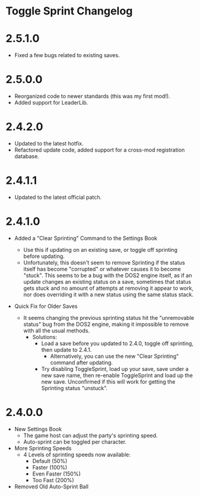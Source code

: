 Toggle Sprint Changelog
=======
# 2.5.1.0
* Fixed a few bugs related to existing saves.

# 2.5.0.0
* Reorganized code to newer standards (this was my first mod!).
* Added support for LeaderLib.

# 2.4.2.0
* Updated to the latest hotfix.
* Refactored update code, added support for a cross-mod registration database.

# 2.4.1.1
* Updated to the latest official patch.

# 2.4.1.0
* Added a "Clear Sprinting" Command to the Settings Book
	* Use this if updating on an existing save, or toggle off sprinting before updating.
	* Unfortunately, this doesn't seem to remove Sprinting if the status itself has become "corrupted" or whatever causes it to become "stuck". This seems to be a bug with the DOS2 engine itself, as if an update changes an existing status on a save, sometimes that status gets stuck and no amount of attempts at removing it appear to work, nor does overriding it with a new status using the same status stack. 

* Quick Fix for Older Saves
	* It seems changing the previous sprinting status hit the "unremovable status" bug from the DOS2 engine, making it impossible to remove with all the usual methods. 
		* Solutions:
			* Load a save before you updated to 2.4.0, toggle off sprinting, then update to 2.4.1.
				* Alternatively, you can use the new "Clear Sprinting" command after updating.
			* Try disabling ToggleSprint, load up your save, save under a new save name, then re-enable ToggleSprint and load up the new save. Unconfirmed if this will work for getting the Sprinting status "unstuck".

# 2.4.0.0
* New Settings Book
	* The game host can adjust the party's sprinting speed.
	* Auto-sprint can be toggled per character.
* More Sprinting Speeds
	* 4 Levels of sprinting speeds now available:
		* Default (50%)
		* Faster (100%)
		* Even Faster (150%)
		* Too Fast (200%)
* Removed Old Auto-Sprint Ball